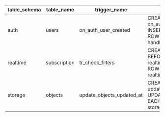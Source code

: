 | table_schema | table_name   | trigger_name              | definition                                                                                                                                           |
| ------------ | ------------ | ------------------------- | ---------------------------------------------------------------------------------------------------------------------------------------------------- |
| auth         | users        | on_auth_user_created      | CREATE TRIGGER on_auth_user_created AFTER INSERT ON auth.users FOR EACH ROW EXECUTE FUNCTION handle_new_user()                                       |
| realtime     | subscription | tr_check_filters          | CREATE TRIGGER tr_check_filters BEFORE INSERT OR UPDATE ON realtime.subscription FOR EACH ROW EXECUTE FUNCTION realtime.subscription_check_filters() |
| storage      | objects      | update_objects_updated_at | CREATE TRIGGER update_objects_updated_at BEFORE UPDATE ON storage.objects FOR EACH ROW EXECUTE FUNCTION storage.update_updated_at_column()           |